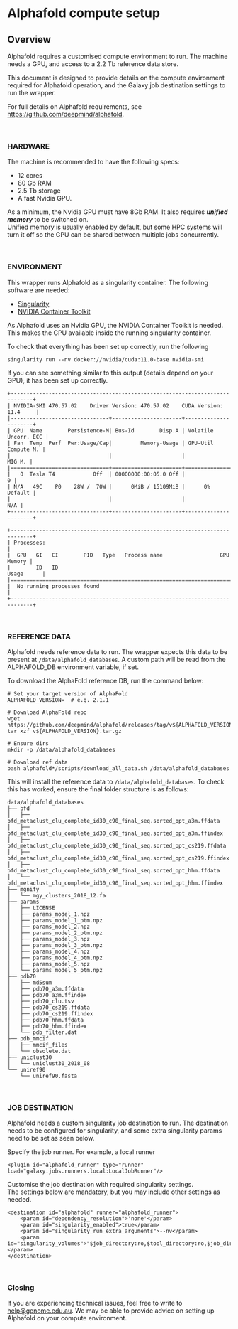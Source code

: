 
# Alphafold compute setup

## Overview

Alphafold requires a customised compute environment to run. The machine needs a GPU, and access to a 2.2 Tb reference data store.

This document is designed to provide details on the compute environment required for Alphafold operation, and the Galaxy job destination settings to run the wrapper.

For full details on Alphafold requirements, see https://github.com/deepmind/alphafold.

<br>

### HARDWARE

The machine is recommended to have the following specs:
- 12 cores
- 80 Gb RAM
- 2.5 Tb storage
- A fast Nvidia GPU.

As a minimum, the Nvidia GPU must have 8Gb RAM. It also requires ***unified memory*** to be switched on. <br>
Unified memory is usually enabled by default, but some HPC systems will turn it off so the GPU can be shared between multiple jobs concurrently.

<br>

### ENVIRONMENT

This wrapper runs Alphafold as a singularity container. The following software are needed:

- [Singularity](https://sylabs.io/guides/3.0/user-guide/installation.html)
- [NVIDIA Container Toolkit](https://docs.nvidia.com/datacenter/cloud-native/container-toolkit/install-guide.html)

As Alphafold uses an Nvidia GPU, the NVIDIA Container Toolkit is needed. This makes the GPU available inside the running singularity container.

To check that everything has been set up correctly, run the following

```
singularity run --nv docker://nvidia/cuda:11.0-base nvidia-smi
```

If you can see something similar to this output (details depend on your GPU), it has been set up correctly.

```
+-----------------------------------------------------------------------------+
| NVIDIA-SMI 470.57.02    Driver Version: 470.57.02    CUDA Version: 11.4     |
|-------------------------------+----------------------+----------------------+
| GPU  Name        Persistence-M| Bus-Id        Disp.A | Volatile Uncorr. ECC |
| Fan  Temp  Perf  Pwr:Usage/Cap|         Memory-Usage | GPU-Util  Compute M. |
|                               |                      |               MIG M. |
|===============================+======================+======================|
|   0  Tesla T4            Off  | 00000000:00:05.0 Off |                    0 |
| N/A   49C    P0    28W /  70W |      0MiB / 15109MiB |      0%      Default |
|                               |                      |                  N/A |
+-------------------------------+----------------------+----------------------+

+-----------------------------------------------------------------------------+
| Processes:                                                                  |
|  GPU   GI   CI        PID   Type   Process name                  GPU Memory |
|        ID   ID                                                   Usage      |
|=============================================================================|
|  No running processes found                                                 |
+-----------------------------------------------------------------------------+
```


<br>

### REFERENCE DATA

Alphafold needs reference data to run. The wrapper expects this data to
be present at `/data/alphafold_databases`. A custom path will be read from
the ALPHAFOLD_DB environment variable, if set.

To download the AlphaFold reference DB, run the command below:

```
# Set your target version of AlphaFold
ALPHAFOLD_VERSION=  # e.g. 2.1.1

# Download AlphaFold repo
wget https://github.com/deepmind/alphafold/releases/tag/v${ALPHAFOLD_VERSION}.tar.gz
tar xzf v${ALPHAFOLD_VERSION}.tar.gz

# Ensure dirs
mkdir -p /data/alphafold_databases

# Download ref data
bash alphafold*/scripts/download_all_data.sh /data/alphafold_databases
```

This will install the reference data to `/data/alphafold_databases`.
To check this has worked, ensure the final folder structure is as follows:

```
data/alphafold_databases
├── bfd
│   ├── bfd_metaclust_clu_complete_id30_c90_final_seq.sorted_opt_a3m.ffdata
│   ├── bfd_metaclust_clu_complete_id30_c90_final_seq.sorted_opt_a3m.ffindex
│   ├── bfd_metaclust_clu_complete_id30_c90_final_seq.sorted_opt_cs219.ffdata
│   ├── bfd_metaclust_clu_complete_id30_c90_final_seq.sorted_opt_cs219.ffindex
│   ├── bfd_metaclust_clu_complete_id30_c90_final_seq.sorted_opt_hhm.ffdata
│   └── bfd_metaclust_clu_complete_id30_c90_final_seq.sorted_opt_hhm.ffindex
├── mgnify
│   └── mgy_clusters_2018_12.fa
├── params
│   ├── LICENSE
│   ├── params_model_1.npz
│   ├── params_model_1_ptm.npz
│   ├── params_model_2.npz
│   ├── params_model_2_ptm.npz
│   ├── params_model_3.npz
│   ├── params_model_3_ptm.npz
│   ├── params_model_4.npz
│   ├── params_model_4_ptm.npz
│   ├── params_model_5.npz
│   └── params_model_5_ptm.npz
├── pdb70
│   ├── md5sum
│   ├── pdb70_a3m.ffdata
│   ├── pdb70_a3m.ffindex
│   ├── pdb70_clu.tsv
│   ├── pdb70_cs219.ffdata
│   ├── pdb70_cs219.ffindex
│   ├── pdb70_hhm.ffdata
│   ├── pdb70_hhm.ffindex
│   └── pdb_filter.dat
├── pdb_mmcif
│   ├── mmcif_files
│   └── obsolete.dat
├── uniclust30
│   └── uniclust30_2018_08
└── uniref90
    └── uniref90.fasta
```


<br>

### JOB DESTINATION

Alphafold needs a custom singularity job destination to run.
The destination needs to be configured for singularity, and some
extra singularity params need to be set as seen below.

Specify the job runner. For example, a local runner

```
<plugin id="alphafold_runner" type="runner" load="galaxy.jobs.runners.local:LocalJobRunner"/>
```

Customise the job destination with required singularity settings. <br>
The settings below are mandatory, but you may include other settings as needed.

```
<destination id="alphafold" runner="alphafold_runner">
    <param id="dependency_resolution">'none'</param>
    <param id="singularity_enabled">true</param>
    <param id="singularity_run_extra_arguments">--nv</param>
    <param id="singularity_volumes">"$job_directory:ro,$tool_directory:ro,$job_directory/outputs:rw,$working_directory:rw,/data/alphafold_databases:/data:ro"</param>
</destination>
```

<br>

### Closing

If you are experiencing technical issues, feel free to write to help@genome.edu.au. We may be able to provide advice on setting up Alphafold on your compute environment.

